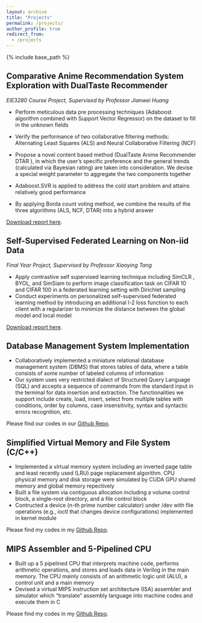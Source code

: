 ```yaml
---
layout: archive
title: "Projects"
permalink: /projects/
author_profile: true
redirect_from:
  - /projects
---
```


{% include base_path %}
## Comparative Anime Recommendation System Exploration with DualTaste Recommender

_EIE3280 Course Project, Supervised by Professor Jianwei Huang_

* Perform meticulous data pre processing techniques (Adaboost algorithm combined with Support Vector Regressor) on the dataset to fill in the unknown fields

* Verify the performance of two collaborative filtering methods: Alternating Least Squares (ALS) and Neural Collaborative Filtering (NCF)

* Propose a novel content based method (DualTaste Anime Recommender DTAR ), in which the
user’s specific preference and the general trends (calculated via Bayesian rating) are taken into consideration. We devise a special weight parameter to aggregate the two components together

* Adaboost.SVR is applied to address the cold start problem and attains relatively good performance

* By applying Borda count voting method, we combine the results of the three algorithms (ALS, NCF, DTAR) into a hybrid answer


[Download report here](http://tim-lu-cuhksz.github.io/files/EIE3280.pdf).

## Self-Supervised Federated Learning on Non-iid Data
_Final Year Project, Supervised by Professor Xiaoying Tang_

* Apply contrastive self supervised learning technique including SimCLR , BYOL, and SimSiam to perform image classification task on CIFAR 10 and CIFAR 100 in a federated learning setting with Dirichlet sampling
* Conduct experiments on personalized self-supervised federated learning method by introducing an additional l-2 loss function to each client with a regularizer to minimize the distance between the global model and local model

[Download report here](http://tim-lu-cuhksz.github.io/files/FYP.pdf).

## Database Management System Implementation
* Collaboratively implemented a miniature relational database management system (DBMS) that stores tables of data, where a table consists of some number of labeled columns of information
* Our system uses very restricted dialect of Structured Query Language (SQL) and accepts a sequence of commands from the standard input in the terminal for data insertion and extraction. The functionalities we support include create, load, insert, select from multiple tables with conditions, order by columns, case insensitivity, syntax and syntactic errors recognition, etc.

Please find our codes in our [Github Repo](https://github.com/CSC3170-2022Fall/project-microhard).

## Simplified Virtual Memory and File System (C/C++)

* Implemented a virtual memory system including an inverted page table and least recently used (LRU) page replacement algorithm. CPU physical memory and disk storage were simulated by CUDA GPU shared memory and global memory repectively
* Built a file system via contiguous allocation including a volume control block, a single-root directory, and a file control block
* Contructed a device (n-th prime number calculator) under /dev with file operations (e.g., ioctl that changes device configurations) implemented in kernel module

Please find my codes in my [Github Repo](https://github.com/Tim-Lu-cuhksz/Operating-Systems).

## MIPS Assembler and 5-Pipelined CPU
* Built up a 5 pipelined CPU that interprets machine code, performs arithmetic operations, and stores and loads data in Verilog in the main memory. The CPU mainly consists of an arithmetic logic unit (ALU), a control unit and a main memory
* Devised a virtual MIPS instruction set architecture (ISA) assembler and simulator which “translate” assembly language into machine codes and execute them in C

Please find my codes in my [Github Repo](https://github.com/Tim-Lu-cuhksz/mips-assembler).